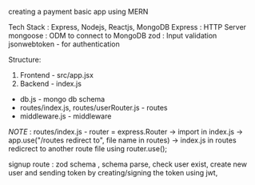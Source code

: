 creating a payment basic app using MERN 

Tech Stack : Express, Nodejs, Reactjs, MongoDB
Express : HTTP Server
mongoose : ODM to connect to MongoDB
zod : Input validation 
jsonwebtoken - for authentication 



Structure: 
1. Frontend - src/app.jsx
2. Backend - index.js
 - db.js - mongo db schema
 - routes/index.js, routes/userRouter.js - routes 
 - middleware.js - middleware

 

*NOTE* : routes/index.js - router = express.Router -> import in index.js -> app.use("/routes redirect to", file name in routes) -> index.js in routes redicrect to another route file using router.use(); 


signup route : zod schema , schema parse, check user exist, create new user and sending token by creating/signing the token using jwt, 